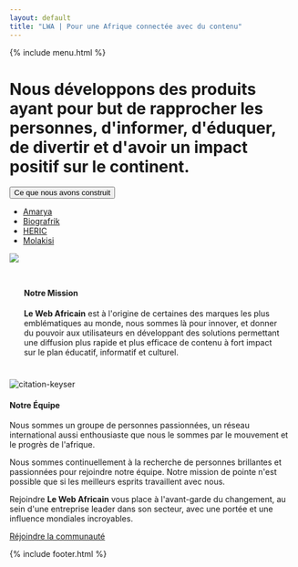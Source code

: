 ```yaml
---
layout: default
title: "LWA | Pour une Afrique connectée avec du contenu"
---
```

<div class="container-fluid">
{% include menu.html %}
</div>
<div class="container-fluid mb-5">
    <div class="row">
        <div class="col-lg-7 lwa-intro">
            <h1 class="text-white lwa-intro-text">
                Nous développons des produits ayant pour but de rapprocher les personnes, d'informer, d'éduquer, de divertir et d'avoir un impact positif sur le continent. 
            </h1>
                    <div class="btn-group dropdown">
                        <button type="button" class="btn btn-lwa dropdown-toggle"  type="button" data-bs-toggle="dropdown" aria-expanded="false">
                            Ce que nous avons construit
                        </button>
                        <ul class="dropdown-menu dropdown-menu-dark">
                            <li><a class="dropdown-item" href="/amarya">Amarya</a></li>
                            <li><a class="dropdown-item" href="/biografrik">Biografrik</a></li>
                            <li><a class="dropdown-item" href="/hame">HERIC</a></li>
                            <li><a class="dropdown-item" href="/molakisi">Molakisi</a></li>
                        </ul>
                    </div>
        </div>
        <div class="col-lg-5 d-xxl-block d-xl-block d-lg-block d-md-block d-none">
            <img class="img-fluid" src="https://res.cloudinary.com/aseed/image/upload/v1652002534/lwa/connexion_oqzx5l.png"/>
        </div>
    </div>
</div>
<div class="container-fluid m-bottom-big">
    <div class="row">
        <div class="col-lg-6 col-6 bg-left">
        </div>
        <div class="col-lg-6 col-6 bg-right">
        </div>
    </div>
</div>
<div class="container-fluid m-top-big m-bottom-big">
        <div class="row">
            <div class="col-lg-6 order-xxl-first order-xl-first order-lg-first order-md-first order-last" style="padding:5%;">
            <h4 class="lwa-bloc-text text-white mb-5">
                    Notre Mission
                </h4>
                <p class="lwa-paragraphe text-white">
                    <strong>Le Web Africain</strong> est à l'origine de certaines des marques les plus emblématiques au monde, nous sommes là pour innover, et donner du pouvoir aux utilisateurs en développant des solutions permettant une diffusion plus rapide et plus efficace de contenu à fort impact sur le plan éducatif, informatif et culturel.
                </p>
                <p class="lwa-paragraphe text-white">
                </p>
            </div>
            <div class="col-lg-6 order-xxl-last order-xl-last order-lg-last order-md-last order-first">
                <img src="https://res.cloudinary.com/aseed/image/upload/v1620907302/lwa/contenu_gvxnza.jpg" alt="citation-keyser" class="img-fluid">
            </div>
        </div>
    </div>
<div class="container-fluid m-bottom-big">
    <div class="row">
        <div class="col-lg-6 col-6 bg-left-2">
        </div>
        <div class="col-lg-6 col-6 bg-right-2">
        </div>
    </div>
</div>
<div class="container-fluid">
        <div class="row">
            <div class="col-lg-6 offset-lg-3 col-12">
                <h4 class="lwa-bloc-text text-white mb-5">
                    Notre Équipe
                </h4>
                <p class="lwa-paragraphe text-white">
                    Nous sommes un groupe de personnes passionnées, un réseau international aussi enthousiaste que nous le sommes par le mouvement et le progrès de l'afrique.
                </p>
                <p class="lwa-paragraphe text-white">
                    Nous sommes continuellement à la recherche de personnes brillantes et passionnées pour rejoindre notre équipe. Notre mission de pointe n'est possible que si les meilleurs esprits travaillent avec nous.
                </p>
                <p class="lwa-paragraphe text-white"> 
                    Rejoindre <strong>Le Web Africain</strong> vous place à l'avant-garde du changement, au sein d'une entreprise leader dans son secteur, avec une portée et une influence mondiales incroyables.
                </p>
                <a href="https://bit.ly/3woZMpW" class="btn btn-lwa btn-lg mt-5" target="_blank">Réjoindre la communauté</a>
            </div>
        </div>
    </div>

{% include footer.html %}